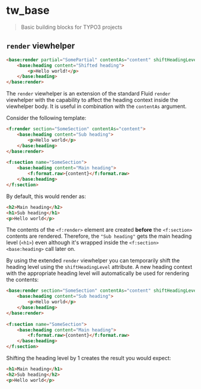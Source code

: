 # tw_base

> Basic building blocks for TYPO3 projects

## `render` viewhelper

```html
<base:render partial="SomePartial" contentAs="content" shiftHeadingLevel="1">
    <base:heading content="Shifted heading">
        <p>Hello world!</p>
    </base:heading>
</base:render>
```

The `render` viewhelper is an extension of the standard Fluid `render` viewhelper with the capability to affect the heading context inside the viewhelper body. It is useful in combination with the `contentAs` argument.

Consider the following template:

```html
<f:render section="SomeSection" contentAs="content">
    <base:heading content="Sub heading">
        <p>Hello world</p>
    </base:heading>
</base:render>
        
<f:section name="SomeSection">
    <base:heading content="Main heading">
        <f:format.raw>{content}</f:format.raw>
    </base:heading>
</f:section>
```

By default, this would render as:

```html
<h2>Main heading</h2>
<h1>Sub heading</h1>
<p>Hello world</p>
```

The contents of the `<f:render>` element are created **before** the `<f:section>` contents are rendered. Therefore, the `"Sub heading"` gets the main heading level (`<h1>`) even although it's wrapped inside the `<f:section><base:heading>` call later on.

By using the extended `render` viewhelper you can temporarily shift the heading level using the `shiftHeadingLevel` attribute. A new heading context with the appropriate heading level will automatically be used for rendering the contents:

```html
<base:render section="SomeSection" contentAs="content" shiftHeadingLevel="1">
    <base:heading content="Sub heading">
        <p>Hello world</p>
    </base:heading>
</base:render>
        
<f:section name="SomeSection">
    <base:heading content="Main heading">
        <f:format.raw>{content}</f:format.raw>
    </base:heading>
</f:section>
```

Shifting the heading level by 1 creates the result you would expect:

```html
<h1>Main heading</h1>
<h2>Sub heading</h2>
<p>Hello world</p>
```

